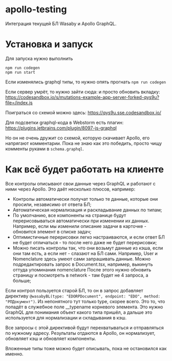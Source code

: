# apollo-testing
Интеграция текущей БЛ Wasaby и Apollo GraphQL.

# Установка и запуск
Для запуска нужно выполнить
```
npm run codegen
npm run start
```

Если изменялись graphql типы, то нужно опять прогнать `npm run codegen`

Если сервер умрёт, то нужно зайти сюда: и просто обновить вкладку: https://codesandbox.io/s/mutations-example-app-server-forked-qys9u?file=/index.js

Поиграться со схемой можно здесь: https://qys9u.sse.codesandbox.io/

Для подсветки graphql-кода в Webstorm есть плагин: https://plugins.jetbrains.com/plugin/8097-js-graphql

Но он не очень дружит со схемой, которую скачивает Apollo, его напрягают комментарии. Пока не знаю как это победить, просто чищу комменты руками в `schema.graphql`.

# Как всё будет работать на клиенте
Все контролы описывают свои данные через GraphQL и работают с ними через Apollo. Это даёт несколько плюсов, например:

- Контролы автоматически получат только те данные, которые они просили, независимо от ответа БЛ;
- Автоматическая нормализация и раскладывание данных по типам;
- По умолчанию, все компоненты на странице будут перерисовываться автоматически при изменении их данных. Например, если мы изменили описание задачи в карточке - обновится элемент в списке задач;
- Оптимистичные перерисовки легко настраиваются, и если ответ БЛ не будет отличаться - то после него даже не будет перерисовки;
- Можно писать контролы так, что они возьмут данные из кэша, если они там есть, а если нет - слазают на БЛ сами. Например, User и Nomenclature здесь умеют сами запрашивать данные. Можно подредактировать запрос в Document.tsx, например, выкинуть оттуда упоминания nomenclature После этого нужно обновить страницу и посмотреть в network - там будет не 4 запроса, а больше;

Если контрол пользуется старой БЛ, то он в запрос добавляет директиву `@wasabyBL(type: "EDORPDocument", endpoint: "EDO", method: "РПДокумент")`. Из непонятного тут только type, скорее всего. Это то, что попадёт в служебное поле __typename корневого элемента. Это нужно GraphQL для понимания объект какого типа пришёл, а дальше это используется для нормализации и складывания в кэш.

Все запросы с этой директивой будут перехватываться и отправляться по нужному адресу. Результаты отдаются в Apollo, он нормализует, обновляет кэш и обновляет компоненты.

Вложенные типы тоже можно будет описывать, пока не остановился как именно.
